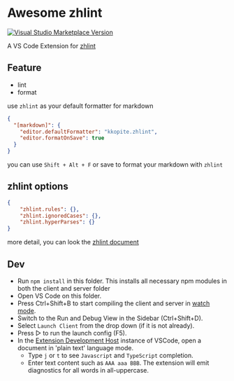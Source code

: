 # Awesome zhlint

<a href="https://marketplace.visualstudio.com/items?itemName=kkopite.zhlint" target="__blank"><img src="https://img.shields.io/visual-studio-marketplace/v/antfu.ext-name.svg?color=eee&amp;label=VS%20Code%20Marketplace&logo=visual-studio-code" alt="Visual Studio Marketplace Version" /></a>

A VS Code Extension for [zhlint](https://zhlint-project.github.io/zhlint/#supported-rules)

## Feature

- lint
- format

use `zhlint` as your default formatter for markdown

```json
{
  "[markdown]": {
    "editor.defaultFormatter": "kkopite.zhlint",
    "editor.formatOnSave": true
  }
}
```

you can use `Shift + Alt + F` or save to format your markdown with `zhlint`

## zhlint options

```json
{
	"zhlint.rules": {},
	"zhlint.ignoredCases": {},
	"zhlint.hyperParses": {}
}
```

more detail, you can look the [zhlint document](https://zhlint-project.github.io/zhlint)


## Dev

- Run `npm install` in this folder. This installs all necessary npm modules in both the client and server folder
- Open VS Code on this folder.
- Press Ctrl+Shift+B to start compiling the client and server in [watch mode](https://code.visualstudio.com/docs/editor/tasks#:~:text=The%20first%20entry%20executes,the%20HelloWorld.js%20file.).
- Switch to the Run and Debug View in the Sidebar (Ctrl+Shift+D).
- Select `Launch Client` from the drop down (if it is not already).
- Press ▷ to run the launch config (F5).
- In the [Extension Development Host](https://code.visualstudio.com/api/get-started/your-first-extension#:~:text=Then%2C%20inside%20the%20editor%2C%20press%20F5.%20This%20will%20compile%20and%20run%20the%20extension%20in%20a%20new%20Extension%20Development%20Host%20window.) instance of VSCode, open a document in 'plain text' language mode.
  - Type `j` or `t` to see `Javascript` and `TypeScript` completion.
  - Enter text content such as `AAA aaa BBB`. The extension will emit diagnostics for all words in all-uppercase.
